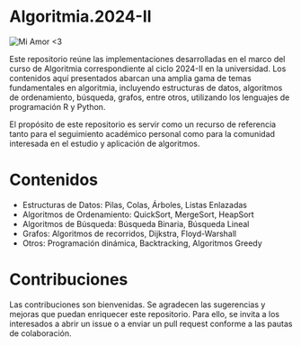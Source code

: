 # Algoritmia.2024-II

![Mi Amor <3](https://i.ibb.co/HhKvWHS/0191c9cc-f463-4c49-8381-ed5d89221db4.jpg)

Este repositorio reúne las implementaciones desarrolladas en el marco del curso de Algoritmia correspondiente al ciclo 2024-II en la universidad. Los contenidos aquí presentados abarcan una amplia gama de temas fundamentales en algoritmia, incluyendo estructuras de datos, algoritmos de ordenamiento, búsqueda, grafos, entre otros, utilizando los lenguajes de programación R y Python.

El propósito de este repositorio es servir como un recurso de referencia tanto para el seguimiento académico personal como para la comunidad interesada en el estudio y aplicación de algoritmos. 

# Contenidos
- Estructuras de Datos: Pilas, Colas, Árboles, Listas Enlazadas
- Algoritmos de Ordenamiento: QuickSort, MergeSort, HeapSort
- Algoritmos de Búsqueda: Búsqueda Binaria, Búsqueda Lineal
- Grafos: Algoritmos de recorridos, Dijkstra, Floyd-Warshall
- Otros: Programación dinámica, Backtracking, Algoritmos Greedy

# Contribuciones
Las contribuciones son bienvenidas. Se agradecen las sugerencias y mejoras que puedan enriquecer este repositorio. Para ello, se invita a los interesados a abrir un issue o a enviar un pull request conforme a las pautas de colaboración.
